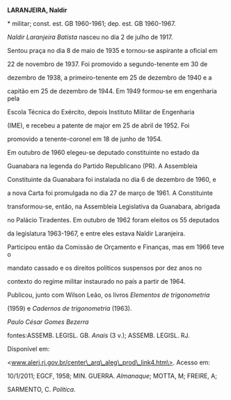 **LARANJEIRA, Naldir**



\* militar; const. est. GB 1960-1961; dep. est. GB 1960-1967.



*Naldir Laranjeira Batista* nasceu no dia 2 de julho de 1917.



Sentou praça no dia 8 de maio de 1935 e tornou-se aspirante a oficial em

22 de novembro de 1937. Foi promovido a segundo-tenente em 30 de

dezembro de 1938, a primeiro-tenente em 25 de dezembro de 1940 e a

capitão em 25 de dezembro de 1944. Em 1949 formou-se em engenharia pela

Escola Técnica do Exército, depois Instituto Militar de Engenharia

(IME), e recebeu a patente de major em 25 de abril de 1952. Foi

promovido a tenente-coronel em 18 de junho de 1954.



Em outubro de 1960 elegeu-se deputado constituinte no estado da

Guanabara na legenda do Partido Republicano (PR). A Assembleia

Constituinte da Guanabara foi instalada no dia 6 de dezembro de 1960, e

a nova Carta foi promulgada no dia 27 de março de 1961. A Constituinte

transformou-se, então, na Assembleia Legislativa da Guanabara, abrigada

no Palácio Tiradentes. Em outubro de 1962 foram eleitos os 55 deputados

da legislatura 1963-1967, e entre eles estava Naldir Laranjeira.

Participou então da Comissão de Orçamento e Finanças, mas em 1966 teve o

mandato cassado e os direitos políticos suspensos por dez anos no

contexto do regime militar instaurado no país a partir de 1964.



Publicou, junto com Wilson Leão, os livros *Elementos de trigonometria*

(1959) e *Cadernos de trigonometria* (1963).



*Paulo César Gomes Bezerra*



fontes:ASSEMB. LEGISL. GB. *Anais* (3 v.); ASSEMB. LEGISL. RJ.

Disponível em:

\<www.alerj.rj.gov.br/center\_arq\_aleg\_prod\_link4.htm\>. Acesso em:

10/1/2011; EGCF, 1958; MIN. GUERRA. *Almanaque*; MOTTA, M; FREIRE, A;

SARMENTO, C. *Política*.

